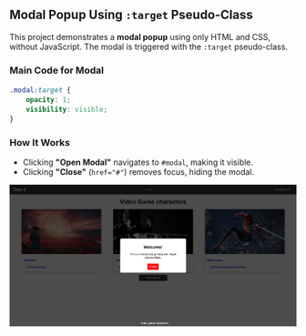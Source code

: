 ## **Modal Popup Using `:target` Pseudo-Class**  

This project demonstrates a **modal popup** using only HTML and CSS, without JavaScript. The modal is triggered with the `:target` pseudo-class.

### **Main Code for Modal**  
```css
.modal:target {
    opacity: 1;
    visibility: visible;
}
```

### **How It Works**  
- Clicking **"Open Modal"** navigates to `#modal`, making it visible.  
- Clicking **"Close"** (`href="#"`) removes focus, hiding the modal.  

![Modal Preview](output.png)
